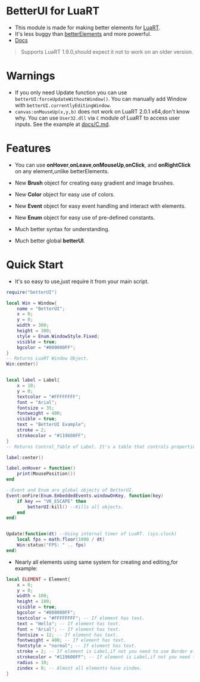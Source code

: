 # BetterUI for LuaRT
- This module is made for making better elements for [LuaRT](https://github.com/samyeyo/LuaRT/).
- It's less buggy than [betterElements](https://github.com/zeykatecool/betterElements) and more powerful.
- [Docs](https://github.com/zeykatecool/betterUI/tree/main/docs)
> Supports LuaRT 1.9.0,should expect it not to work on an older version.

# Warnings
- If you only need Update function you can use `betterUI:forceUpdateWithoutWindow()`. You can manually add Window with `betterUI.currentlyEditingWindow`.
- `canvas:onMouseUp(x,y,b)` does not work on LuaRT 2.0.1 x64,don't know why. You can use `User32.dll` via `C` module of LuaRT to access user inputs. See the example at [docs/C.md](https://github.com/zeykatecool/betterElements/docs/C.md).

# Features
- You can use **onHover**,**onLeave**,**onMouseUp**,**onClick**, and **onRightClick** on any element,unlike betterElements.

- New **Brush** object for creating easy gradient and image brushes.

- New **Color** object for easy use of colors.

- New **Event** object for easy event handling and interact with elements.

- New **Enum** object for easy use of pre-defined constants.

- Much better syntax for understanding.

- Much better global **betterUI**.

# Quick Start
- It's so easy to use,just require it from your main script.
```lua
require("betterUI")

local Win = Window{
    name = "BetterUI";
    x = 0;
    y = 0;
    width = 300;
    height = 300;
    style = Enum.WindowStyle.Fixed;
    visible = true;
    bgcolor = "#000000FF";
}
-- Returns LuaRT Window Object.
Win:center()


local label = Label{
    x = 10;
    y = 0;
    textcolor = "#FFFFFFFF";
    font = "Arial";
    fontsize = 35;
    fontweight = 400;
    visible = true;
    text = "BetterUI Example";
    stroke = 2;
    strokecolor = "#119600FF";
}
-- Returns Control_Table of Label. It's a table that controls properties of the label not the object because canvas:print() returns void.

label:center()

label.onHover = function()
    print(MousePosition())
end

--Event and Enum are global objects of BetterUI.
Event:onFire(Enum.EmbeddedEvents.windowOnKey, function(key)
    if key == "VK_ESCAPE" then
        betterUI:kill() --Kills all objects.
    end
end)


Update(function(dt) --Using internal timer of LuaRT. (sys.clock)
    local fps = math.floor(1000 / dt)
    Win:status("FPS: " .. fps)
end)
```

- Nearly all elements using same system for creating and editing,for example:

```lua
local ELEMENT = Element{
    x = 0;
    y = 0;
    width = 100;
    height = 100;
    visible = true;
    bgcolor = "#000000FF";
    textcolor = "#FFFFFFFF"; -- If element has text.
    text = "Hello"; -- If element has text.
    font = "Arial"; -- If element has text.
    fontsize = 12; -- If element has text.
    fontweight = 400; -- If element has text.
    fontstyle = "normal"; -- If element has text.
    stroke = 2; -- If element is Label,if not you need to use Border element.
    strokecolor = "#119600FF"; -- If element is Label,if not you need to use Border element.
    radius = 10;
    zindex = 0; -- Almost all elements have zindex.
}
```

